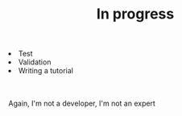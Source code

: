 <H1 align="center">In progress</h1>
</br>
</br>
<li>Test</li>
<li>Validation</li>
<li>Writing a tutorial</li>
</br>
</br>
<p>Again, I'm not a developer, I'm not an expert</p>
